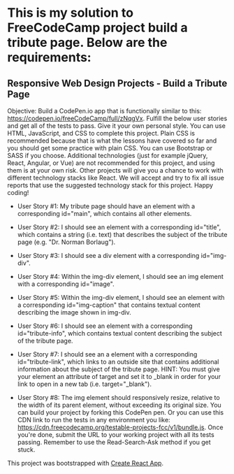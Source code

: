 # This is my solution to FreeCodeCamp project build a tribute page. Below are the requirements:

## Responsive Web Design Projects - Build a Tribute Page
Objective: Build a CodePen.io app that is functionally similar to this: https://codepen.io/freeCodeCamp/full/zNqgVx.
Fulfill the below user stories and get all of the tests to pass. Give it your own personal style.
You can use HTML, JavaScript, and CSS to complete this project. Plain CSS is recommended because that is what the lessons have covered so far and you should get some practice with plain CSS. You can use Bootstrap or SASS if you choose. Additional technologies (just for example jQuery, React, Angular, or Vue) are not recommended for this project, and using them is at your own risk. Other projects will give you a chance to work with different technology stacks like React. We will accept and try to fix all issue reports that use the suggested technology stack for this project. Happy coding!

* User Story #1: My tribute page should have an element with a corresponding id="main", which contains all other elements.

* User Story #2: I should see an element with a corresponding id="title", which contains a string (i.e. text) that describes the subject of the tribute page (e.g. "Dr. Norman Borlaug").

* User Story #3: I should see a div element with a corresponding id="img-div".

* User Story #4: Within the img-div element, I should see an img element with a corresponding id="image".

* User Story #5: Within the img-div element, I should see an element with a corresponding id="img-caption" that contains textual content describing the image shown in img-div.

* User Story #6: I should see an element with a corresponding id="tribute-info", which contains textual content describing the subject of the tribute page.

* User Story #7: I should see an a element with a corresponding id="tribute-link", which links to an outside site that contains additional information about the subject of the tribute page. HINT: You must give your element an attribute of target and set it to _blank in order for your link to open in a new tab (i.e. target="_blank").

* User Story #8: The img element should responsively resize, relative to the width of its parent element, without exceeding its original size.
You can build your project by forking this CodePen pen. Or you can use this CDN link to run the tests in any environment you like: https://cdn.freecodecamp.org/testable-projects-fcc/v1/bundle.js.
Once you're done, submit the URL to your working project with all its tests passing.
Remember to use the Read-Search-Ask method if you get stuck.

This project was bootstrapped with [Create React App](https://github.com/facebookincubator/create-react-app).